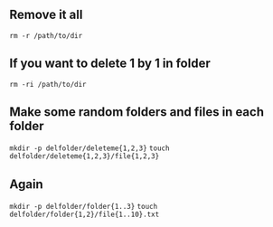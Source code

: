 ## Remove it all

`rm -r /path/to/dir`

## If you want to delete 1 by 1 in folder

`rm -ri /path/to/dir`

## Make some random folders and files in each folder

`mkdir -p delfolder/deleteme{1,2,3}`
`touch delfolder/deleteme{1,2,3}/file{1,2,3}`

## Again

`mkdir -p delfolder/folder{1..3}`
`touch delfolder/folder{1,2}/file{1..10}.txt`
